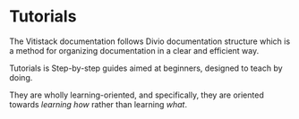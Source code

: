 # Tutorials

The Vitistack documentation follows Divio documentation structure which is a method for organizing documentation in a clear and efficient way. 

Tutorials is Step-by-step guides aimed at beginners, designed to teach by doing. 

They are wholly learning-oriented, and specifically, they are oriented towards _learning how_ rather than learning _what_.